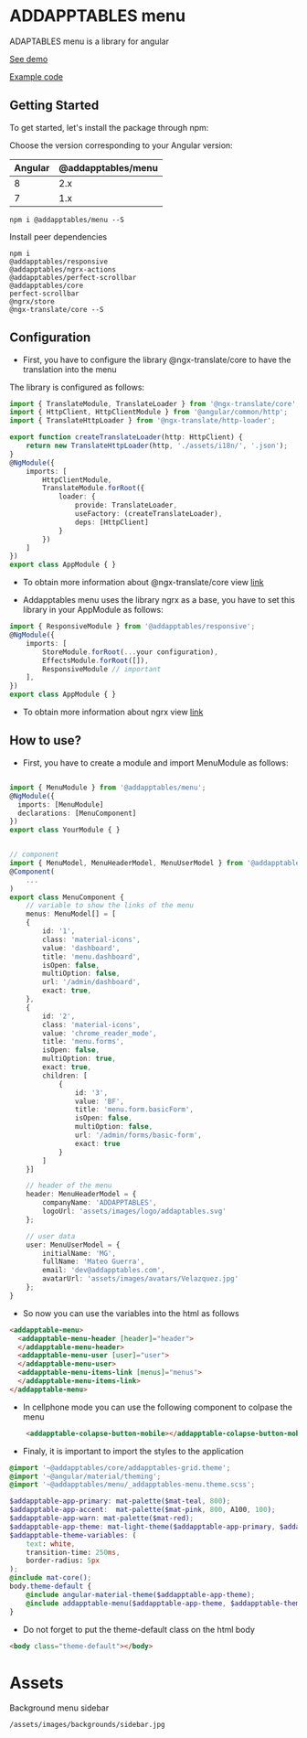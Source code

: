 # ADDAPPTABLES menu

ADAPTABLES menu is a library for angular

[See demo](http://addapptables.com/admin/dashboard)

[Example code](https://stackblitz.com/edit/angular-menu-addapptables)

## Getting Started
To get started, let's install the package through npm:

Choose the version corresponding to your Angular version:

 Angular     | @addapptables/menu
 ----------- | -------------------
 8           | 2.x
 7           | 1.x

```
npm i @addapptables/menu --S
```

Install peer dependencies

```
npm i
@addapptables/responsive
@addapptables/ngrx-actions
@addapptables/perfect-scrollbar
@addapptables/core
perfect-scrollbar
@ngrx/store
@ngx-translate/core --S
```

## Configuration

- First, you have to configure the library @ngx-translate/core to have the translation into the menu

The library is configured as follows:

```typescript
import { TranslateModule, TranslateLoader } from '@ngx-translate/core';
import { HttpClient, HttpClientModule } from '@angular/common/http';
import { TranslateHttpLoader } from '@ngx-translate/http-loader';

export function createTranslateLoader(http: HttpClient) {
    return new TranslateHttpLoader(http, './assets/i18n/', '.json');
}
@NgModule({
    imports: [
        HttpClientModule,
        TranslateModule.forRoot({
            loader: {
                provide: TranslateLoader,
                useFactory: (createTranslateLoader),
                deps: [HttpClient]
            }
        })
    ]
})
export class AppModule { }
```

- To obtain more information about @ngx-translate/core view [link](https://github.com/ngx-translate/core)

- Addapptables menu uses the library ngrx as a base, you have to set this library in your AppModule as follows:

```typescript
import { ResponsiveModule } from '@addapptables/responsive';
@NgModule({
    imports: [
        StoreModule.forRoot(...your configuration),
        EffectsModule.forRoot([]),
        ResponsiveModule // important
    ],
})
export class AppModule { }
```

- To obtain more information about ngrx view [link](https://ngrx.io/guide/store)

## How to use?

- First, you have to create a module and import MenuModule as follows:

```typescript

import { MenuModule } from '@addapptables/menu';
@NgModule({
  imports: [MenuModule]
  declarations: [MenuComponent]
})
export class YourModule { }


// component
import { MenuModel, MenuHeaderModel, MenuUserModel } from '@addapptables/menu';
@Component(
    ...
)
export class MenuComponent {
    // variable to show the links of the menu
    menus: MenuModel[] = [
    {
        id: '1',
        class: 'material-icons',
        value: 'dashboard',
        title: 'menu.dashboard',
        isOpen: false,
        multiOption: false,
        url: '/admin/dashboard',
        exact: true,
    },
    {
        id: '2',
        class: 'material-icons',
        value: 'chrome_reader_mode',
        title: 'menu.forms',
        isOpen: false,
        multiOption: true,
        exact: true,
        children: [
            {
                id: '3',
                value: 'BF',
                title: 'menu.form.basicForm',
                isOpen: false,
                multiOption: false,
                url: '/admin/forms/basic-form',
                exact: true
            }
        ]
    }]

    // header of the menu
    header: MenuHeaderModel = {
        companyName: 'ADDAPPTABLES',
        logoUrl: 'assets/images/logo/addaptables.svg'
    };

    // user data
    user: MenuUserModel = {
        initialName: 'MG',
        fullName: 'Mateo Guerra',
        email: 'dev@addapptables.com',
        avatarUrl: 'assets/images/avatars/Velazquez.jpg'
    };
}
```

- So now you can use the variables into the html as follows

```html
<addapptable-menu>
  <addapptable-menu-header [header]="header">
  </addapptable-menu-header>
  <addapptable-menu-user [user]="user">
  </addapptable-menu-user>
  <addapptable-menu-items-link [menus]="menus">
  </addapptable-menu-items-link>
</addapptable-menu>
```

- In cellphone mode you can use the following component to colpase the menu

```html
    <addapptable-colapse-button-mobile></addapptable-colapse-button-mobile>
```

- Finaly, it is important to import the styles to the application

```scss
@import '~@addapptables/core/addapptables-grid.theme';
@import '~@angular/material/theming';
@import '~@addapptables/menu/_addapptables-menu.theme.scss';

$addapptable-app-primary: mat-palette($mat-teal, 800);
$addapptable-app-accent:  mat-palette($mat-pink, 800, A100, 100);
$addapptable-app-warn: mat-palette($mat-red);
$addapptable-app-theme: mat-light-theme($addapptable-app-primary, $addapptable-app-accent, $addapptable-app-warn);
$addapptable-theme-variables: (
    text: white,
    transition-time: 250ms,
    border-radius: 5px
);
@include mat-core();
body.theme-default {
    @include angular-material-theme($addapptable-app-theme);
    @include addapptable-menu($addapptable-app-theme, $addapptable-theme-variables);
}
```

- Do not forget to put the theme-default class on the html body

```html
<body class="theme-default"></body>
```

# Assets

Background menu sidebar

```
/assets/images/backgrounds/sidebar.jpg
```
